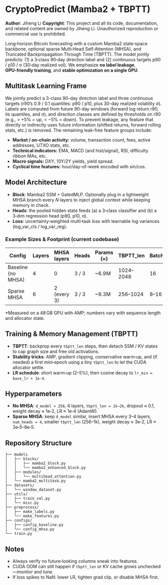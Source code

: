 # CryptoPredict (Mamba2 + TBPTT)

**Author**: Jiheng Li
**Copyright**: This project and all its code, documentation, and related content are owned by Jiheng Li. Unauthorized reproduction or commercial use is prohibited.

Long‑horizon Bitcoin forecasting with a custom Mamba2 state‑space backbone, optional sparse Multi‑Head Self‑Attention (MHSA), and Truncated Backpropagation Through Time (TBPTT). The model jointly predicts: (1) a 3‑class 90‑day direction label and (2) continuous targets p90 / p10 / σ (30‑day realized vol). We emphasize **no label leakage**, **GPU‑friendly training**, and **stable optimization on a single GPU**.

## Multitask Learning Frame

We jointly predict a 3-class 90-day direction label and three continuous targets (r90’s 0.9 / 0.1 quantiles: p90 / p10, plus 30-day realized volatility σ). Labels are computed from future 90-day windows (forward log return r90, its quantiles, and σ), and direction classes are defined by thresholds on r90 (e.g., > +5% = up, < −5% = down). To prevent leakage, any feature that directly or indirectly uses future information (shifted returns, forward rolling stats, etc.) is removed. The remaining leak-free feature groups include:

- **Market / on-chain activity:** volume, transaction count, fees, active addresses, UTXO stats, etc.
- **Technical indicators:** EMA, MACD (and hist/signal), RSI, difficulty ribbon MAs, etc.
- **Macro signals:** DXY, 10Y/2Y yields, yield spread.
- **Cyclical time features:** hour/day-of-week encoded with sin/cos.

## Model Architecture

- **Block**: Mamba2 SSM + GatedMLP. Optionally plug in a lightweight MHSA branch every _N_ layers to inject global context while keeping memory in check.
- **Heads**: the pooled hidden state feeds (a) a 3‑class classifier and (b) a 3‑dim regression head (p90, p10, σ).
- **Loss**: uncertainty‑weighted multi‑task loss with learnable log variances (log_var_cls / log_var_reg).

### Example Sizes & Footprint (current codebase)

| Config             | Layers | MHSA layers | Heads | Params (≈) | TBPTT_len | Batch | Peak VRAM\* |
| ------------------ | ------ | ----------- | ----- | ---------- | --------- | ----- | ----------- |
| Baseline (no MHSA) | 4      | 0           | 3 / 3 | ~6.9M      | 1024–2048 | 16    | ~11–13 GB   |
| Sparse MHSA        | 6      | 2 (every 3) | 3 / 3 | ~9.3M      | 256–1024  | 8–16  | ~18–22 GB   |

\*Measured on a 48 GB GPU with AMP; numbers vary with sequence length and allocator state.

## Training & Memory Management (TBPTT)

- **TBPTT**: backprop every `tbptt_len` steps, then detach SSM / KV states to cap graph size and free old activations.
- **Stability tricks**: AMP, gradient clipping, conservative warm‑up, and (if needed) a first mini‑epoch using a tiny `tbptt_len` to let the CUDA allocator settle.
- **LR schedule**: short warm‑up (2–5%), then cosine decay to `lr_min = base_lr × 1e‑4`.

## Hyperparameters

- **No MHSA**: `d_model ≈ 256`, 4 layers, `tbptt_len = 1k–2k`, dropout ≈ 0.1, weight decay ≈ 1e‑2, LR ≈ 1e‑4 (AdamW).
- **Sparse MHSA**: keep `d_model` similar, insert MHSA every 3–4 layers, `num_heads = 4`, smaller `tbptt_len` (256–1k), weight decay ≈ 3e‑2, LR ≈ 3e‑5–8e‑5.

## Repository Structure

```
├── models
│   ├── blocks/
│   │   ├── mamba2_block.py
│   │   └── mamba2_enhanced_block.py
│   ├── modules/
│   │   └── multihead_attention.py
│   └── mamba2_multitask.py
├── datasets/
│   └── window_dataset.py
├── utils/
│   ├── train_val.py
│   └── misc.py
├── preprocess/
│   ├── make_labels.py
│   └── make_features.py
├── configs/
│   ├── config_baseline.py
│   └── config_mhsa.py
└── train.py
```

## Notes

- Always verify no future‑looking columns sneak into features.
- CUDA OOM can still happen if `tbptt_len` or KV cache grows unchecked—monitor and tune.
- If loss spikes to NaN: lower LR, tighten grad clip, or disable MHSA first.
